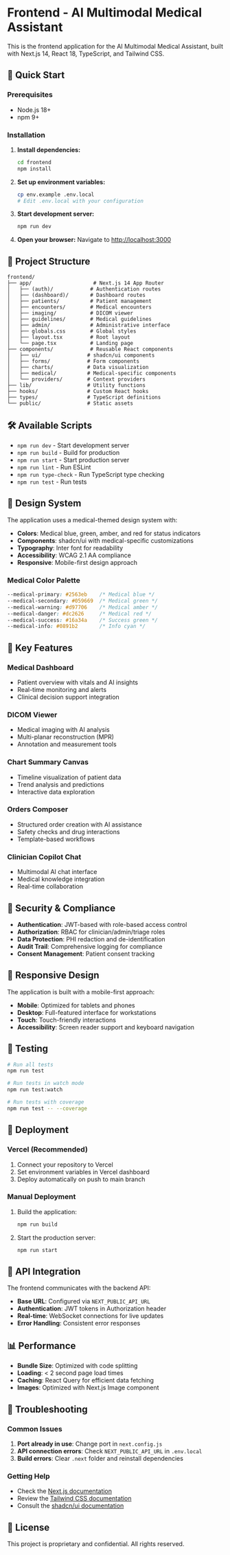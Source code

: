 # Frontend - AI Multimodal Medical Assistant

This is the frontend application for the AI Multimodal Medical Assistant, built with Next.js 14, React 18, TypeScript, and Tailwind CSS.

## 🚀 Quick Start

### Prerequisites

- Node.js 18+ 
- npm 9+

### Installation

1. **Install dependencies:**
   ```bash
   cd frontend
   npm install
   ```

2. **Set up environment variables:**
   ```bash
   cp env.example .env.local
   # Edit .env.local with your configuration
   ```

3. **Start development server:**
   ```bash
   npm run dev
   ```

4. **Open your browser:**
   Navigate to [http://localhost:3000](http://localhost:3000)

## 📁 Project Structure

```
frontend/
├── app/                    # Next.js 14 App Router
│   ├── (auth)/            # Authentication routes
│   ├── (dashboard)/       # Dashboard routes  
│   ├── patients/          # Patient management
│   ├── encounters/        # Medical encounters
│   ├── imaging/           # DICOM viewer
│   ├── guidelines/        # Medical guidelines
│   ├── admin/             # Administrative interface
│   ├── globals.css        # Global styles
│   ├── layout.tsx         # Root layout
│   └── page.tsx           # Landing page
├── components/            # Reusable React components
│   ├── ui/               # shadcn/ui components
│   ├── forms/            # Form components
│   ├── charts/           # Data visualization
│   ├── medical/          # Medical-specific components
│   └── providers/        # Context providers
├── lib/                  # Utility functions
├── hooks/                # Custom React hooks
├── types/                # TypeScript definitions
└── public/               # Static assets
```

## 🛠️ Available Scripts

- `npm run dev` - Start development server
- `npm run build` - Build for production
- `npm run start` - Start production server
- `npm run lint` - Run ESLint
- `npm run type-check` - Run TypeScript type checking
- `npm run test` - Run tests

## 🎨 Design System

The application uses a medical-themed design system with:

- **Colors**: Medical blue, green, amber, and red for status indicators
- **Components**: shadcn/ui with medical-specific customizations
- **Typography**: Inter font for readability
- **Accessibility**: WCAG 2.1 AA compliance
- **Responsive**: Mobile-first design approach

### Medical Color Palette

```css
--medical-primary: #2563eb    /* Medical blue */
--medical-secondary: #059669  /* Medical green */
--medical-warning: #d97706    /* Medical amber */
--medical-danger: #dc2626     /* Medical red */
--medical-success: #16a34a    /* Success green */
--medical-info: #0891b2       /* Info cyan */
```

## 🔧 Key Features

### Medical Dashboard
- Patient overview with vitals and AI insights
- Real-time monitoring and alerts
- Clinical decision support integration

### DICOM Viewer
- Medical imaging with AI analysis
- Multi-planar reconstruction (MPR)
- Annotation and measurement tools

### Chart Summary Canvas
- Timeline visualization of patient data
- Trend analysis and predictions
- Interactive data exploration

### Orders Composer
- Structured order creation with AI assistance
- Safety checks and drug interactions
- Template-based workflows

### Clinician Copilot Chat
- Multimodal AI chat interface
- Medical knowledge integration
- Real-time collaboration

## 🔐 Security & Compliance

- **Authentication**: JWT-based with role-based access control
- **Authorization**: RBAC for clinician/admin/triage roles
- **Data Protection**: PHI redaction and de-identification
- **Audit Trail**: Comprehensive logging for compliance
- **Consent Management**: Patient consent tracking

## 📱 Responsive Design

The application is built with a mobile-first approach:

- **Mobile**: Optimized for tablets and phones
- **Desktop**: Full-featured interface for workstations
- **Touch**: Touch-friendly interactions
- **Accessibility**: Screen reader support and keyboard navigation

## 🧪 Testing

```bash
# Run all tests
npm run test

# Run tests in watch mode
npm run test:watch

# Run tests with coverage
npm run test -- --coverage
```

## 🚀 Deployment

### Vercel (Recommended)

1. Connect your repository to Vercel
2. Set environment variables in Vercel dashboard
3. Deploy automatically on push to main branch

### Manual Deployment

1. Build the application:
   ```bash
   npm run build
   ```

2. Start the production server:
   ```bash
   npm run start
   ```

## 🔗 API Integration

The frontend communicates with the backend API:

- **Base URL**: Configured via `NEXT_PUBLIC_API_URL`
- **Authentication**: JWT tokens in Authorization header
- **Real-time**: WebSocket connections for live updates
- **Error Handling**: Consistent error responses

## 📊 Performance

- **Bundle Size**: Optimized with code splitting
- **Loading**: < 2 second page load times
- **Caching**: React Query for efficient data fetching
- **Images**: Optimized with Next.js Image component

## 🐛 Troubleshooting

### Common Issues

1. **Port already in use**: Change port in `next.config.js`
2. **API connection errors**: Check `NEXT_PUBLIC_API_URL` in `.env.local`
3. **Build errors**: Clear `.next` folder and reinstall dependencies

### Getting Help

- Check the [Next.js documentation](https://nextjs.org/docs)
- Review the [Tailwind CSS documentation](https://tailwindcss.com/docs)
- Consult the [shadcn/ui documentation](https://ui.shadcn.com)

## 📄 License

This project is proprietary and confidential. All rights reserved.
